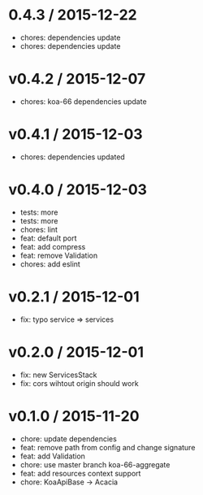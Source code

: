 
0.4.3 / 2015-12-22
==================

  * chores: dependencies update
  * chores: dependencies update

v0.4.2 / 2015-12-07
===================

  * chores: koa-66 dependencies update

v0.4.1 / 2015-12-03
===================

  * chores: dependencies updated

v0.4.0 / 2015-12-03
===================

  * tests: more
  * tests: more
  * chores: lint
  * feat: default port
  * feat: add compress
  * feat: remove Validation
  * chores: add eslint

v0.2.1 / 2015-12-01
===================

  * fix: typo service => services

v0.2.0 / 2015-12-01
===================

  * fix: new ServicesStack
  * fix: cors wihtout origin should work

v0.1.0 / 2015-11-20
===================

  * chore: update dependencies
  * feat: remove path from config and change signature
  * feat: add Validation
  * chore: use master branch koa-66-aggregate
  * feat: add resources context support
  * chore: KoaApiBase -> Acacia
